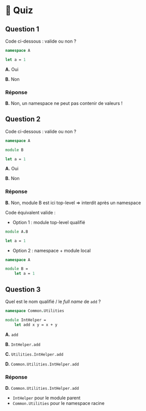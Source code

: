 # 🍔 Quiz

## Question 1

Code ci-dessous : valide ou non ?

```fsharp
namespace A

let a = 1
```

**A.** Oui

**B.** Non

### Réponse

**B.** Non, un namespace ne peut pas contenir de valeurs !

## Question 2

Code ci-dessous : valide ou non ?

```fsharp
namespace A

module B

let a = 1
```

**A.** Oui

**B.** Non

### Réponse

**B.** Non, module B est ici top-level => interdit après un namespace

Code équivalent valide :

* Option 1 : module top-level qualifié

```fsharp
module A.B

let a = 1
```

* Option 2 : namespace + module local

```fsharp
namespace A

module B =
    let a = 1
```

## Question 3

Quel est le nom qualifié / le _full name_ de `add` ?

```fsharp
namespace Common.Utilities

module IntHelper =
    let add x y = x + y
```

**A.** `add`

**B.** `IntHelper.add`

**C.** `Utilities.IntHelper.add`

**D.** `Common.Utilities.IntHelper.add`

### Réponse

**D.** `Common.Utilities.IntHelper.add`

* `IntHelper` pour le module parent
* `Common.Utilities` pour le namespace racine
